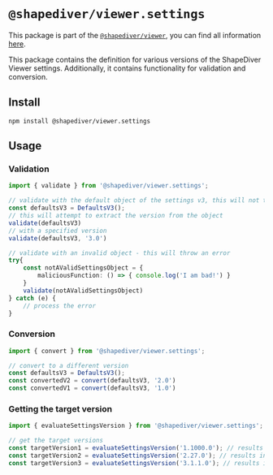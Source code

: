 # `@shapediver/viewer.settings`

This package is part of the [`@shapediver/viewer`](https://www.npmjs.com/package/@shapediver/viewer), you can find all information [here](https://viewer.shapediver.com/v3/latest/api/index.html).

This package contains the definition for various versions of the ShapeDiver Viewer settings.
Additionally, it contains functionality for validation and conversion. 

## Install
```
npm install @shapediver/viewer.settings
```
## Usage

### Validation

```typescript
import { validate } from '@shapediver/viewer.settings';

// validate with the default object of the settings v3, this will not throw an error
const defaultsV3 = DefaultsV3();
// this will attempt to extract the version from the object
validate(defaultsV3)
// with a specified version
validate(defaultsV3, '3.0')

// validate with an invalid object - this will throw an error
try{
    const notAValidSettingsObject = {
        maliciousFunction: () => { console.log('I am bad!') }
    }
    validate(notAValidSettingsObject)
} catch (e) {
    // process the error
}
```

### Conversion

```typescript
import { convert } from '@shapediver/viewer.settings';

// convert to a different version
const defaultsV3 = DefaultsV3();
const convertedV2 = convert(defaultsV3, '2.0')
const convertedV1 = convert(defaultsV3, '1.0')
```

### Getting the target version

```typescript
import { evaluateSettingsVersion } from '@shapediver/viewer.settings';

// get the target versions
const targetVersion1 = evaluateSettingsVersion('1.1000.0'); // results in '1.0'
const targetVersion2 = evaluateSettingsVersion('2.27.0'); // results in '2.0'
const targetVersion3 = evaluateSettingsVersion('3.1.1.0'); // results in '3.0'
```